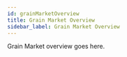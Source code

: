 ```yaml
---
id: grainMarketOverview
title: Grain Market Overview
sidebar_label: Grain Market Overview
---
```


Grain Market overview goes here.
